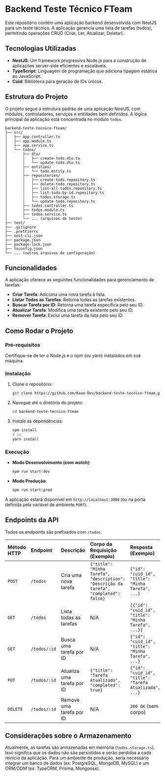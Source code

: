 # Backend Teste Técnico FTeam

Este repositório contém uma aplicação backend desenvolvida com NestJS para um teste técnico. A aplicação gerencia uma lista de tarefas (todos), permitindo operações CRUD (Criar, Ler, Atualizar, Deletar).

## Tecnologias Utilizadas

*   **NestJS**: Um framework progressivo Node.js para a construção de aplicações server-side eficientes e escaláveis.
*   **TypeScript**: Linguagem de programação que adiciona tipagem estática ao JavaScript.
*   **Cuid**: Biblioteca para geração de IDs únicos.

## Estrutura do Projeto

O projeto segue a estrutura padrão de uma aplicação NestJS, com módulos, controladores, serviços e entidades bem definidos. A lógica principal da aplicação está concentrada no módulo `todos`.

```
backend-teste-tecnico-fteam/
├── src/
│   ├── app.controller.ts
│   ├── app.module.ts
│   ├── app.service.ts
│   └── todos/
│       ├── dto/
│       │   ├── create-todo.dto.ts
│       │   └── update-todo.dto.ts
│       ├── entities/
│       │   └── todo.entity.ts
│       ├── repositories/
│       │   ├── create-todo.repository.ts
│       │   ├── delete-todo.repository.ts
│       │   ├── list-all-todos.repository.ts
│       │   ├── list-todo-by-id.repository.ts
│       │   ├── todos.storage.ts
│       │   └── update-todo.repository.ts
│       ├── todos.controller.ts
│       ├── todos.module.ts
│       ├── todos.service.ts
│       └── ... (arquivos de teste)
├── test/
├── .gitignore
├── .prettierrc
├── nest-cli.json
├── package.json
├── package-lock.json
├── tsconfig.json
└── ... (outros arquivos de configuração)
```

## Funcionalidades

A aplicação oferece as seguintes funcionalidades para gerenciamento de tarefas:

*   **Criar Tarefa**: Adiciona uma nova tarefa à lista.
*   **Listar Todas as Tarefas**: Retorna todas as tarefas existentes.
*   **Buscar Tarefa por ID**: Retorna uma tarefa específica pelo seu ID.
*   **Atualizar Tarefa**: Modifica uma tarefa existente pelo seu ID.
*   **Remover Tarefa**: Exclui uma tarefa da lista pelo seu ID.

## Como Rodar o Projeto

### Pré-requisitos

Certifique-se de ter o Node.js e o npm (ou yarn) instalados em sua máquina.

### Instalação

1.  Clone o repositório:

    ```bash
    git clone https://github.com/Kaue-Dev/backend-teste-tecnico-fteam.git
    ```

2.  Navegue até o diretório do projeto:

    ```bash
    cd backend-teste-tecnico-fteam
    ```

3.  Instale as dependências:

    ```bash
    npm install
    # ou 
    yarn install
    ```

### Execução

*   **Modo Desenvolvimento (com watch)**:

    ```bash
    npm run start:dev
    ```

*   **Modo Produção**:

    ```bash
    npm run start:prod
    ```

A aplicação estará disponível em `http://localhost:3000` (ou na porta definida pela variável de ambiente `PORT`).

## Endpoints da API

Todos os endpoints são prefixados com `/todos`.

| Método HTTP | Endpoint      | Descrição                       | Corpo da Requisição (Exemplo)                                  | Resposta (Exemplo)                                       |
| :---------- | :------------ | :------------------------------ | :------------------------------------------------------------- | :------------------------------------------------------- |
| `POST`      | `/todos`      | Cria uma nova tarefa            | `{"title": "Minha Tarefa", "description": "Descrição da tarefa", "completed": false}` | `{"id": "cuid_id", "title": "Minha Tarefa", ...}` |
| `GET`       | `/todos`      | Lista todas as tarefas          | N/A                                                            | `[{"id": "cuid_id", "title": "Minha Tarefa", ...}]` |
| `GET`       | `/todos/:id`  | Busca uma tarefa por ID         | N/A                                                            | `{"id": "cuid_id", "title": "Minha Tarefa", ...}` |
| `PUT`       | `/todos/:id`  | Atualiza uma tarefa por ID      | `{"title": "Tarefa Atualizada", "completed": true}`        | `{"id": "cuid_id", "title": "Tarefa Atualizada", ...}` |
| `DELETE`    | `/todos/:id`  | Remove uma tarefa por ID        | N/A                                                            | `200 OK` (sem corpo)                                     |

## Considerações sobre o Armazenamento

Atualmente, as tarefas são armazenadas em memória (`todos.storage.ts`). Isso significa que os dados não são persistidos e serão perdidos a cada reinício da aplicação. Para um ambiente de produção, seria necessário integrar um banco de dados (ex: PostgreSQL, MongoDB, MySQL) e um ORM/ODM (ex: TypeORM, Prisma, Mongoose).